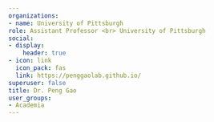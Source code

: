 ```yaml
---
organizations:
- name: University of Pittsburgh
role: Assistant Professor <br> University of Pittsburgh
social:
- display:
    header: true
- icon: link
  icon_pack: fas
  link: https://penggaolab.github.io/
superuser: false
title: Dr. Peng Gao
user_groups:
- Academia
---
```

